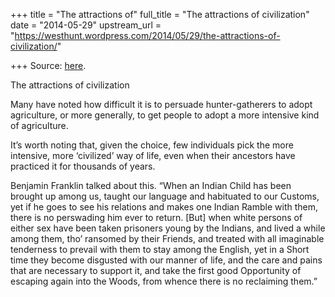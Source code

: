 +++
title = "The attractions of"
full_title = "The attractions of civilization"
date = "2014-05-29"
upstream_url = "https://westhunt.wordpress.com/2014/05/29/the-attractions-of-civilization/"

+++
Source: [here](https://westhunt.wordpress.com/2014/05/29/the-attractions-of-civilization/).

The attractions of civilization

Many have noted how difficult it is to persuade hunter-gatherers to
adopt agriculture, or more generally, to get people to adopt a more
intensive kind of agriculture.

It’s worth noting that, given the choice, few individuals pick the more
intensive, more ‘civilized’ way of life, even when their ancestors have
practiced it for thousands of years.

Benjamin Franklin talked about this. “When an Indian Child has been
brought up among us, taught our language and habituated to our Customs,
yet if he goes to see his relations and makes one Indian Ramble with
them, there is no perswading him ever to return. \[But\] when white
persons of either sex have been taken prisoners young by the Indians,
and lived a while among them, tho’ ransomed by their Friends, and
treated with all imaginable tenderness to prevail with them to stay
among the English, yet in a Short time they become disgusted with our
manner of life, and the care and pains that are necessary to support it,
and take the first good Opportunity of escaping again into the Woods,
from whence there is no reclaiming them.”



